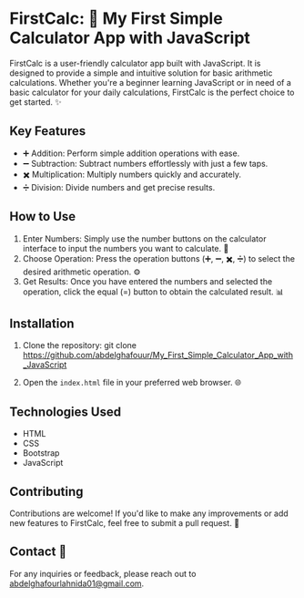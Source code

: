 # FirstCalc: 🧮 My First Simple Calculator App with JavaScript

FirstCalc is a user-friendly calculator app built with JavaScript. It is designed to provide a simple and intuitive solution for basic arithmetic calculations. Whether you're a beginner learning JavaScript or in need of a basic calculator for your daily calculations, FirstCalc is the perfect choice to get started. ✨

## Key Features

- ➕ Addition: Perform simple addition operations with ease.
- ➖ Subtraction: Subtract numbers effortlessly with just a few taps.
- ✖️ Multiplication: Multiply numbers quickly and accurately.
- ➗ Division: Divide numbers and get precise results.

## How to Use

1. Enter Numbers: Simply use the number buttons on the calculator interface to input the numbers you want to calculate. 🔢
2. Choose Operation: Press the operation buttons (➕, ➖, ✖️, ➗) to select the desired arithmetic operation. ⚙️
3. Get Results: Once you have entered the numbers and selected the operation, click the equal (=) button to obtain the calculated result. 📊

## Installation

1. Clone the repository:  git clone https://github.com/abdelghafouur/My_First_Simple_Calculator_App_with_JavaScript

2. Open the `index.html` file in your preferred web browser. 🌐

## Technologies Used

- HTML
- CSS
- Bootstrap
- JavaScript
  

## Contributing

Contributions are welcome! If you'd like to make any improvements or add new features to FirstCalc, feel free to submit a pull request. 🚀

## Contact 📧

For any inquiries or feedback, please reach out to abdelghafourlahnida01@gmail.com.



